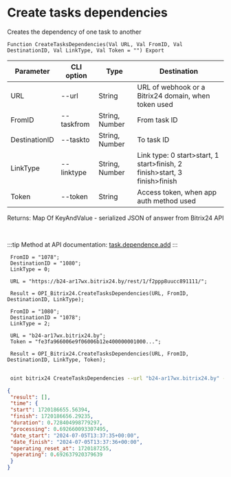 ﻿---
sidebar_position: 23
---

# Create tasks dependencies
 Creates the dependency of one task to another



`Function CreateTasksDependencies(Val URL, Val FromID, Val DestinationID, Val LinkType, Val Token = "") Export`

 | Parameter | CLI option | Type | Destination |
 |-|-|-|-|
 | URL | --url | String | URL of webhook or a Bitrix24 domain, when token used |
 | FromID | --taskfrom | String, Number | From task ID |
 | DestinationID | --taskto | String, Number | To task ID |
 | LinkType | --linktype | String, Number | Link type: 0 start>start, 1 start>finish, 2 finish>start, 3 finish>finish |
 | Token | --token | String | Access token, when app auth method used |

 
 Returns: Map Of KeyAndValue - serialized JSON of answer from Bitrix24 API

<br/>

:::tip
Method at API documentation: [task.dependence.add](https://dev.1c-bitrix.ru/rest_help/tasks/task/dependence/task_dependence_add.php)
:::
<br/>


```bsl title="Code example"
 FromID = "1078";
 DestinationID = "1080";
 LinkType = 0;
 
 URL = "https://b24-ar17wx.bitrix24.by/rest/1/f2ppp8uucc891111/";
 
 Result = OPI_Bitrix24.CreateTasksDependencies(URL, FromID, DestinationID, LinkType);
 
 FromID = "1080";
 DestinationID = "1078";
 LinkType = 2;
 
 URL = "b24-ar17wx.bitrix24.by";
 Token = "fe3fa966006e9f06006b12e400000001000...";
 
 Result = OPI_Bitrix24.CreateTasksDependencies(URL, FromID, DestinationID, LinkType, Token);
```
	


```sh title="CLI command example"
 
 oint bitrix24 CreateTasksDependencies --url "b24-ar17wx.bitrix24.by" --taskfrom "502" --taskto "500" --linktype %linktype% --token "56898d66006e9f06006b12e400000001000..."

```

```json title="Result"
{
 "result": [],
 "time": {
 "start": 1720186655.56394,
 "finish": 1720186656.29235,
 "duration": 0.728404998779297,
 "processing": 0.692660093307495,
 "date_start": "2024-07-05T13:37:35+00:00",
 "date_finish": "2024-07-05T13:37:36+00:00",
 "operating_reset_at": 1720187255,
 "operating": 0.692637920379639
 }
}
```

